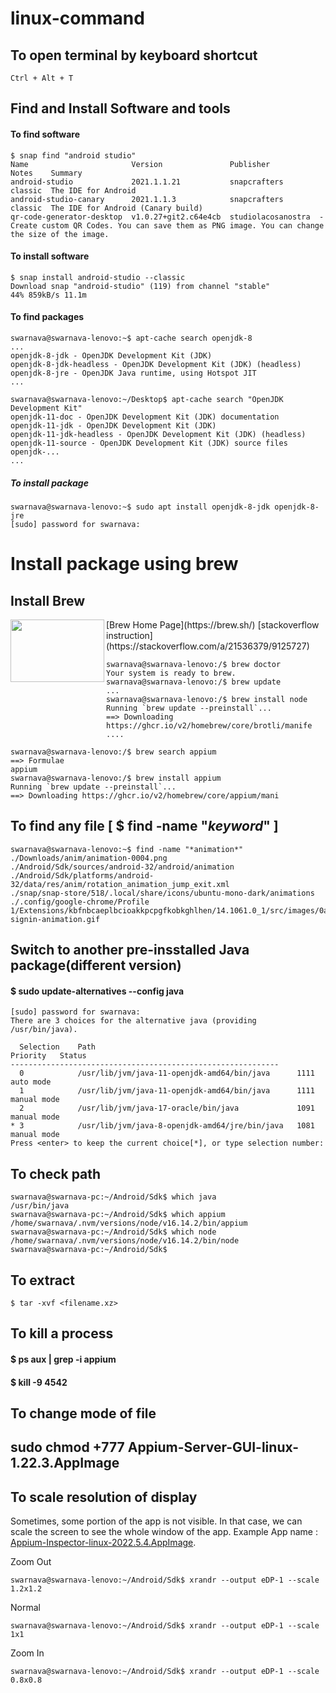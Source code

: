 # linux-command

## To open terminal by keyboard shortcut
```Ctrl + Alt + T```

## Find and Install Software and tools

#### To find software
```
$ snap find "android studio"
Name                       Version               Publisher           Notes    Summary
android-studio             2021.1.1.21           snapcrafters        classic  The IDE for Android
android-studio-canary      2021.1.1.3            snapcrafters        classic  The IDE for Android (Canary build)
qr-code-generator-desktop  v1.0.27+git2.c64e4cb  studiolacosanostra  -        Create custom QR Codes. You can save them as PNG image. You can change the size of the image.
```

#### To install software
```
$ snap install android-studio --classic
Download snap "android-studio" (119) from channel "stable"  
44% 859kB/s 11.1m
```

#### To find packages
```
swarnava@swarnava-lenovo:~$ apt-cache search openjdk-8
...
openjdk-8-jdk - OpenJDK Development Kit (JDK)
openjdk-8-jdk-headless - OpenJDK Development Kit (JDK) (headless)
openjdk-8-jre - OpenJDK Java runtime, using Hotspot JIT
...
```
```
swarnava@swarnava-lenovo:~/Desktop$ apt-cache search "OpenJDK Development Kit"
openjdk-11-doc - OpenJDK Development Kit (JDK) documentation
openjdk-11-jdk - OpenJDK Development Kit (JDK)
openjdk-11-jdk-headless - OpenJDK Development Kit (JDK) (headless)
openjdk-11-source - OpenJDK Development Kit (JDK) source files
openjdk-...
...
```
##### To install package
```
swarnava@swarnava-lenovo:~$ sudo apt install openjdk-8-jdk openjdk-8-jre
[sudo] password for swarnava: 
```

# Install package using brew
## Install Brew
<img src="https://geekflare.com/wp-content/uploads/2021/05/homebrew-social-card-e1622042135386.png" align="left" height="100" width="150" >
[Brew Home Page](https://brew.sh/)
[stackoverflow instruction](https://stackoverflow.com/a/21536379/9125727)

```
swarnava@swarnava-lenovo:/$ brew doctor
Your system is ready to brew.
swarnava@swarnava-lenovo:/$ brew update
...
swarnava@swarnava-lenovo:/$ brew install node
Running `brew update --preinstall`...
==> Downloading https://ghcr.io/v2/homebrew/core/brotli/manife
....
```

```
swarnava@swarnava-lenovo:/$ brew search appium
==> Formulae
appium
swarnava@swarnava-lenovo:/$ brew install appium
Running `brew update --preinstall`...
==> Downloading https://ghcr.io/v2/homebrew/core/appium/mani
```

## To find any file     [ $ find -name "*keyword*" ]
```
swarnava@swarnava-lenovo:~$ find -name "*animation*"
./Downloads/anim/animation-0004.png
./Android/Sdk/sources/android-32/android/animation
./Android/Sdk/platforms/android-32/data/res/anim/rotation_animation_jump_exit.xml
./snap/snap-store/518/.local/share/icons/ubuntu-mono-dark/animations
./.config/google-chrome/Profile 1/Extensions/kbfnbcaeplbcioakkpcpgfkobkghlhen/14.1061.0_1/src/images/0a1ea2295700633de888508806b4ba80/gdocs-signin-animation.gif
```

## Switch to another pre-insstalled Java package(different version)

#### $ sudo update-alternatives --config java
```
[sudo] password for swarnava: 
There are 3 choices for the alternative java (providing /usr/bin/java).

  Selection    Path                                            Priority   Status
------------------------------------------------------------
  0            /usr/lib/jvm/java-11-openjdk-amd64/bin/java      1111      auto mode
  1            /usr/lib/jvm/java-11-openjdk-amd64/bin/java      1111      manual mode
  2            /usr/lib/jvm/java-17-oracle/bin/java             1091      manual mode
* 3            /usr/lib/jvm/java-8-openjdk-amd64/jre/bin/java   1081      manual mode
Press <enter> to keep the current choice[*], or type selection number:
```

## To check path
```
swarnava@swarnava-pc:~/Android/Sdk$ which java
/usr/bin/java
swarnava@swarnava-pc:~/Android/Sdk$ which appium
/home/swarnava/.nvm/versions/node/v16.14.2/bin/appium
swarnava@swarnava-pc:~/Android/Sdk$ which node
/home/swarnava/.nvm/versions/node/v16.14.2/bin/node
swarnava@swarnava-pc:~/Android/Sdk$ 
```

## To extract
```
$ tar -xvf <filename.xz>
```

## To kill a process
#### $ ps aux | grep -i appium
#### $ kill -9 4542


## To change mode of file
## sudo chmod +777 Appium-Server-GUI-linux-1.22.3.AppImage

## To scale resolution of display
Sometimes, some portion of the app is not visible. In that case, we can scale the screen to see the whole window of the app.
Example App name : [Appium-Inspector-linux-2022.5.4.AppImage](https://github.com/appium/appium-inspector/releases).

Zoom Out
```
swarnava@swarnava-lenovo:~/Android/Sdk$ xrandr --output eDP-1 --scale 1.2x1.2
```
Normal
```
swarnava@swarnava-lenovo:~/Android/Sdk$ xrandr --output eDP-1 --scale 1x1
```
Zoom In
```
swarnava@swarnava-lenovo:~/Android/Sdk$ xrandr --output eDP-1 --scale 0.8x0.8
```

